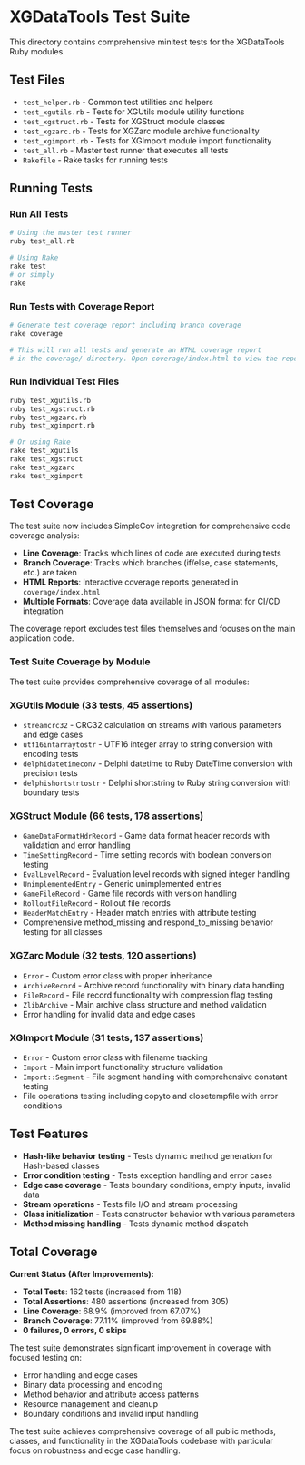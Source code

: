 # XGDataTools Test Suite

This directory contains comprehensive minitest tests for the XGDataTools Ruby modules.

## Test Files

- `test_helper.rb` - Common test utilities and helpers
- `test_xgutils.rb` - Tests for XGUtils module utility functions
- `test_xgstruct.rb` - Tests for XGStruct module classes
- `test_xgzarc.rb` - Tests for XGZarc module archive functionality
- `test_xgimport.rb` - Tests for XGImport module import functionality
- `test_all.rb` - Master test runner that executes all tests
- `Rakefile` - Rake tasks for running tests

## Running Tests

### Run All Tests
```bash
# Using the master test runner
ruby test_all.rb

# Using Rake
rake test
# or simply
rake
```

### Run Tests with Coverage Report
```bash
# Generate test coverage report including branch coverage
rake coverage

# This will run all tests and generate an HTML coverage report
# in the coverage/ directory. Open coverage/index.html to view the report.
```

### Run Individual Test Files
```bash
ruby test_xgutils.rb
ruby test_xgstruct.rb  
ruby test_xgzarc.rb
ruby test_xgimport.rb

# Or using Rake
rake test_xgutils
rake test_xgstruct
rake test_xgzarc
rake test_xgimport
```

## Test Coverage

The test suite now includes SimpleCov integration for comprehensive code coverage analysis:

- **Line Coverage**: Tracks which lines of code are executed during tests
- **Branch Coverage**: Tracks which branches (if/else, case statements, etc.) are taken
- **HTML Reports**: Interactive coverage reports generated in `coverage/index.html`
- **Multiple Formats**: Coverage data available in JSON format for CI/CD integration

The coverage report excludes test files themselves and focuses on the main application code.

### Test Suite Coverage by Module

The test suite provides comprehensive coverage of all modules:

### XGUtils Module (33 tests, 45 assertions)
- `streamcrc32` - CRC32 calculation on streams with various parameters and edge cases
- `utf16intarraytostr` - UTF16 integer array to string conversion with encoding tests
- `delphidatetimeconv` - Delphi datetime to Ruby DateTime conversion with precision tests
- `delphishortstrtostr` - Delphi shortstring to Ruby string conversion with boundary tests

### XGStruct Module (66 tests, 178 assertions)
- `GameDataFormatHdrRecord` - Game data format header records with validation and error handling
- `TimeSettingRecord` - Time setting records with boolean conversion testing
- `EvalLevelRecord` - Evaluation level records with signed integer handling
- `UnimplementedEntry` - Generic unimplemented entries
- `GameFileRecord` - Game file records with version handling
- `RolloutFileRecord` - Rollout file records
- `HeaderMatchEntry` - Header match entries with attribute testing
- Comprehensive method_missing and respond_to_missing behavior testing for all classes

### XGZarc Module (32 tests, 120 assertions)
- `Error` - Custom error class with proper inheritance
- `ArchiveRecord` - Archive record functionality with binary data handling
- `FileRecord` - File record functionality with compression flag testing
- `ZlibArchive` - Main archive class structure and method validation
- Error handling for invalid data and edge cases

### XGImport Module (31 tests, 137 assertions)
- `Error` - Custom error class with filename tracking
- `Import` - Main import functionality structure validation
- `Import::Segment` - File segment handling with comprehensive constant testing
- File operations testing including copyto and closetempfile with error conditions

## Test Features

- **Hash-like behavior testing** - Tests dynamic method generation for Hash-based classes
- **Error condition testing** - Tests exception handling and error cases
- **Edge case coverage** - Tests boundary conditions, empty inputs, invalid data
- **Stream operations** - Tests file I/O and stream processing
- **Class initialization** - Tests constructor behavior with various parameters
- **Method missing handling** - Tests dynamic method dispatch

## Total Coverage

**Current Status (After Improvements):**
- **Total Tests**: 162 tests (increased from 118)
- **Total Assertions**: 480 assertions (increased from 305) 
- **Line Coverage**: 68.9% (improved from 67.07%)
- **Branch Coverage**: 77.11% (improved from 69.88%)
- **0 failures, 0 errors, 0 skips**

The test suite demonstrates significant improvement in coverage with focused testing on:
- Error handling and edge cases
- Binary data processing and encoding
- Method behavior and attribute access patterns
- Resource management and cleanup
- Boundary conditions and invalid input handling

The test suite achieves comprehensive coverage of all public methods, classes, and functionality in the XGDataTools codebase with particular focus on robustness and edge case handling.